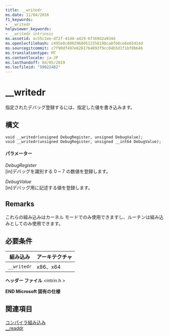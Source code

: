 ```yaml
---
title: __writedr
ms.date: 11/04/2016
f1_keywords:
- __writedr
helpviewer_keywords:
- __writedr intrinsic
ms.assetid: ac55c1ee-df2f-41d4-a429-6f369d2a934d
ms.openlocfilehash: c495e8c80029680512358198ca8fb0ce6e65414d
ms.sourcegitcommit: c7f90df497e6261764893f9cc04b5d1f1bf0b64b
ms.translationtype: MT
ms.contentlocale: ja-JP
ms.lasthandoff: 04/05/2019
ms.locfileid: "59022482"
---
```

# <a name="writedr"></a>__writedr

指定されたデバッグ登録するには、指定した値を書き込みます。

## <a name="syntax"></a>構文

```
void __writedr(unsigned DebugRegister, unsigned DebugValue);
void __writedr(unsigned DebugRegister, unsigned __int64 DebugValue);
```

#### <a name="parameters"></a>パラメーター

*DebugRegister*<br/>
[in]デバッグを識別する 0 ~ 7 の数値を登録します。

*DebugValue*<br/>
[in]デバッグ用に記述する値を登録します。

## <a name="remarks"></a>Remarks

これらの組み込みはカーネル モードでのみ使用できますし、ルーチンは組み込みとしてのみ使用できます。

## <a name="requirements"></a>必要条件

|組み込み|アーキテクチャ|
|---------------|------------------|
|`__writedr`|x86、x64|

**ヘッダー ファイル** \<intrin.h >

**END Microsoft 固有の仕様**

## <a name="see-also"></a>関連項目

[コンパイラ組み込み](../intrinsics/compiler-intrinsics.md)<br/>
[__readdr](../intrinsics/readdr.md)